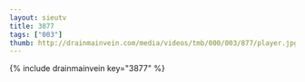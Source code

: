 ```yaml
--- 
layout: sieutv
title: 3877
tags: ["003"]
thumb: http://drainmainvein.com/media/videos/tmb/000/003/877/player.jpg
---
```

{% include drainmainvein key="3877" %} 
